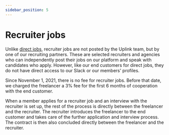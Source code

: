 ```yaml
---
sidebar_position: 5
---
```


# Recruiter jobs

Unlike [direct jobs](direct-jobs.md), recruiter jobs are not posted by the Uplink team, but by one of our recruiting partners. These are selected recruiters and agencies who can independently post their jobs on our platform and speak with candidates who apply. However, like our end customers for direct jobs, they do not have direct access to our Slack or our members' profiles.

Since November 1, 2021, there is no fee for recruiter jobs. Before that date, we charged the freelancer a 3% fee for the first 6 months of cooperation with the end customer.

When a member applies for a recruiter job and an interview with the recruiter is set up, the rest of the process is directly between the freelancer and the recruiter. The recruiter introduces the freelancer to the end customer and takes care of the further application and interview process. The contract is then also concluded directly between the freelancer and the recruiter.
